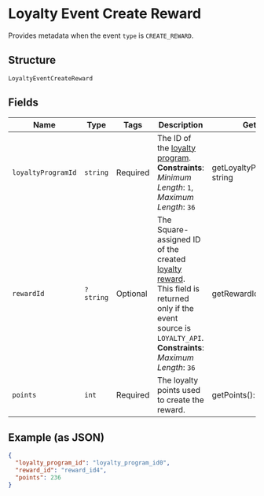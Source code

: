 
# Loyalty Event Create Reward

Provides metadata when the event `type` is `CREATE_REWARD`.

## Structure

`LoyaltyEventCreateReward`

## Fields

| Name | Type | Tags | Description | Getter | Setter |
|  --- | --- | --- | --- | --- | --- |
| `loyaltyProgramId` | `string` | Required | The ID of the [loyalty program](entity:LoyaltyProgram).<br>**Constraints**: *Minimum Length*: `1`, *Maximum Length*: `36` | getLoyaltyProgramId(): string | setLoyaltyProgramId(string loyaltyProgramId): void |
| `rewardId` | `?string` | Optional | The Square-assigned ID of the created [loyalty reward](entity:LoyaltyReward).<br>This field is returned only if the event source is `LOYALTY_API`.<br>**Constraints**: *Maximum Length*: `36` | getRewardId(): ?string | setRewardId(?string rewardId): void |
| `points` | `int` | Required | The loyalty points used to create the reward. | getPoints(): int | setPoints(int points): void |

## Example (as JSON)

```json
{
  "loyalty_program_id": "loyalty_program_id0",
  "reward_id": "reward_id4",
  "points": 236
}
```


